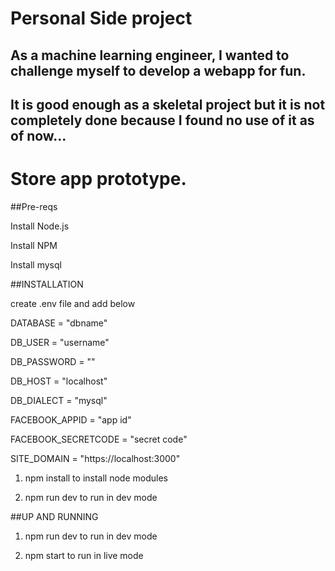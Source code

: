 # Personal Side project

## As a machine learning engineer, I wanted to challenge myself to develop a webapp for fun.
## It is good enough as a skeletal project but it is not completely done because I found no use of it as of now...


# Store app prototype.

##Pre-reqs

Install Node.js

Install NPM

Install mysql

##INSTALLATION

create .env file and add below

DATABASE = "dbname"

DB_USER = "username"

DB_PASSWORD = ""

DB_HOST = "localhost"

DB_DIALECT = "mysql"


FACEBOOK_APPID = "app id"

FACEBOOK_SECRETCODE = "secret code"

SITE_DOMAIN = "https://localhost:3000"

1. npm install to install node modules

2. npm run dev to run in dev mode


##UP AND RUNNING

1. npm run dev to run in dev mode

2. npm start to run in live mode
